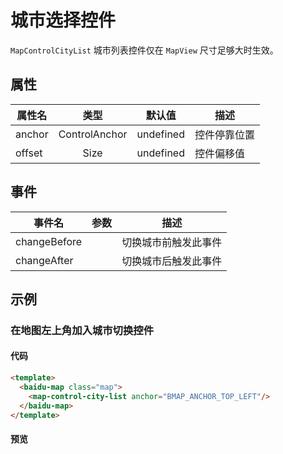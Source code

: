 # 城市选择控件

`MapControlCityList` 城市列表控件仅在 `MapView` 尺寸足够大时生效。

## 属性

|属性名|类型|默认值|描述|
|------|:---:|:---:|----|
|anchor|ControlAnchor|undefined|控件停靠位置|
|offset|Size|undefined|控件偏移值|

## 事件
|事件名|参数|描述|
|------|:---:|----|
|changeBefore||切换城市前触发此事件|
|changeAfter||切换城市后触发此事件|


## 示例

### 在地图左上角加入城市切换控件

#### 代码

```html
<template>
  <baidu-map class="map">
    <map-control-city-list anchor="BMAP_ANCHOR_TOP_LEFT"/>
  </baidu-map>
</template>
```

#### 预览

<doc-preview>
  <baidu-map slot="map" class="map">
    <map-control-city-list anchor="BMAP_ANCHOR_TOP_LEFT"/>
  </baidu-map>
</doc-preview>
